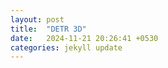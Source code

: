 ```yaml
---
layout: post
title:  "DETR 3D"
date:   2024-11-21 20:26:41 +0530
categories: jekyll update
---
```


